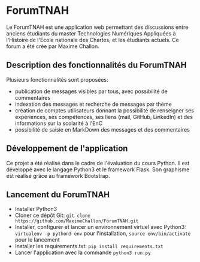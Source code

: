 # ForumTNAH

Le ForumTNAH est une application web permettant des discussions entre anciens étudiants du master Technologies Numériques Appliquées à l'Histoire de l'Ecole nationale des Chartes, et les étudiants actuels. Ce forum a été crée par Maxime Challon.

## Description des fonctionnalités du ForumTNAH

Plusieurs fonctionnalités sont proposées:
* publication de messages visibles par tous, avec possibilité de commentaires
* indexation des messages et recherche de messages par thème
* création de comptes utilisateurs donnant la possibilité de renseigner ses expériences, ses compétences, ses liens (mail, GitHub, LinkedIn) et des informations sur la scolarité à l'EnC
* possibilité de saisie en MarkDown des messages et des commentaires

## Développement de l'application

Ce projet a été réalisé dans le cadre de l'évaluation du cours Python. Il est développé avec le langage Python3 et le framework Flask. Son graphisme est réalisé grâce au framework Bootstrap.

## Lancement du ForumTNAH

* Installer Python3
* Cloner ce dépôt Git: `git clone https://github.com/MaximeChallon/ForumTNAH.git`
* Installer, configurer et lancer un environnement virtuel avec Python3: `virtualenv -p python3 env` pour l'installation, `source env/bin/activate` pour le lancement
* Installer les requirements.txt: `pip install requirements.txt`
* Lancer l'application avec la commande `python3 run.py`
